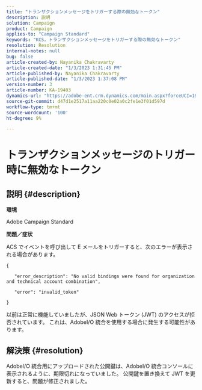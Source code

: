 ```yaml
---
title: "トランザクションメッセージをトリガーする際の無効なトークン"
description: 説明
solution: Campaign
product: Campaign
applies-to: "Campaign Standard"
keywords: "KCS，トランザクションメッセージをトリガーする際の無効なトークン"
resolution: Resolution
internal-notes: null
bug: false
article-created-by: Nayanika Chakravarty
article-created-date: "1/3/2023 1:31:45 PM"
article-published-by: Nayanika Chakravarty
article-published-date: "1/3/2023 1:37:08 PM"
version-number: 3
article-number: KA-19403
dynamics-url: "https://adobe-ent.crm.dynamics.com/main.aspx?forceUCI=1&pagetype=entityrecord&etn=knowledgearticle&id=e553d6f3-6a8b-ed11-81ac-6045bd006149"
source-git-commit: d47d1e2517a11aa220c0e02a0c2fe1e3f01d597d
workflow-type: tm+mt
source-wordcount: '100'
ht-degree: 9%

---
```


# トランザクションメッセージのトリガー時に無効なトークン

## 説明 {#description}


<b>環境</b>

Adobe Campaign Standard

<b>問題／症状</b>

ACS でイベントを呼び出して E メールをトリガーすると、次のエラーが表示される場合があります。






```
{

   "error_description": "No valid bindings were found for organization and technical account combination",

   "error": "invalid_token"

}
```






以前は正常に機能していましたが、JSON Web トークン (JWT) のアクセスが拒否されています。 これは、AdobeI/O 統合を使用する場合に発生する可能性があります。


## 解決策 {#resolution}


AdobeI/O 統合用にアップロードされた公開鍵は、AdobeI/O 統合コンソールに表示されるように、期限切れになっていました。 公開鍵を置き換えて JWT を更新すると、問題が修正されました。
